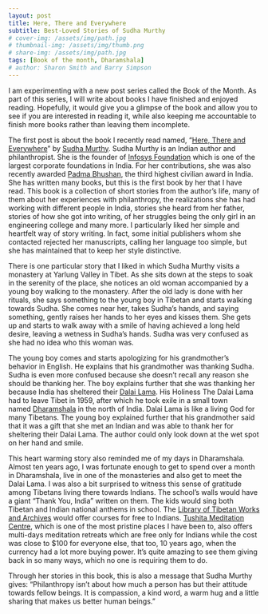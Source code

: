 ```yaml
---
layout: post
title: Here, There and Everywhere
subtitle: Best-Loved Stories of Sudha Murthy
# cover-img: /assets/img/path.jpg
# thumbnail-img: /assets/img/thumb.png
# share-img: /assets/img/path.jpg
tags: [Book of the month, Dharamshala]
# author: Sharon Smith and Barry Simpson
---
```


<!-- # Book of the month: Here, There and Everywhere

Date started: January 27, 2023
Published: No
Stage: Published

Hi friends, -->

I am experimenting with a new post series called the Book of the Month. As part of this series, I will write about books I have finished and enjoyed reading. Hopefully, it would give you a glimpse of the book and allow you to see if you are interested in reading it, while also keeping me accountable to finish more books rather than leaving them incomplete.

The first post is about the book I recently read named, “[Here, There and Everywhere](https://www.amazon.com/Here-There-Everywhere-SUDHA-MURTY/dp/0143444344/ref=sr_1_4?keywords=here+there+and+everywhere+book&qid=1677335410&sprefix=here+ther%2Caps%2C79&sr=8-4)” by [Sudha Murthy](https://en.wikipedia.org/wiki/Sudha_Murty). Sudha Murthy is an Indian author and philanthropist. She is the founder of [Infosys Foundation](https://en.wikipedia.org/wiki/Infosys_Foundation) which is one of the largest corporate foundations in India. For her contributions, she was also recently awarded [Padma Bhushan](https://en.wikipedia.org/wiki/Padma_Bhushan), the third highest civilian award in India. She has written many books, but this is the first book by her that I have read. This book is a collection of short stories from the author’s life, many of them about her experiences with philanthropy, the realizations she has had working with different people in India, stories she heard from her father, stories of how she got into writing, of her struggles being the only girl in an engineering college and many more. I particularly liked her simple and heartfelt way of story writing. In fact, some initial publishers whom she contacted rejected her manuscripts, calling her language too simple, but she has maintained that to keep her style distinctive.

There is one particular story that I liked in which Sudha Murthy visits a monastery at Yarlung Valley in Tibet. As she sits down at the steps to soak in the serenity of the place, she notices an old woman accompanied by a young boy walking to the monastery. After the old lady is done with her rituals, she says something to the young boy in Tibetan and starts walking towards Sudha. She comes near her, takes Sudha’s hands, and saying something, gently raises her hands to her eyes and kisses them. She gets up and starts to walk away with a smile of having achieved a long held desire, leaving a wetness in Sudha’s hands. Sudha was very confused as she had no idea who this woman was.

The young boy comes and starts apologizing for his grandmother’s behavior in English. He explains that his grandmother was thanking Sudha. Sudha is even more confused because she doesn’t recall any reason she should be thanking her. The boy explains further that she was thanking her because India has sheltered their [Dalai Lama](https://en.wikipedia.org/wiki/Dalai_Lama). His Holiness The Dalai Lama had to leave Tibet in 1959, after which he took exile in a small town named [Dharamshala](https://en.wikipedia.org/wiki/Dharamshala) in the north of India. Dalai Lama is like a living God for many Tibetans. The young boy explained further that his grandmother said that it was a gift that she met an Indian and was able to thank her for sheltering their Dalai Lama. The author could only look down at the wet spot on her hand and smile.

This heart warming story also reminded me of my days in Dharamshala. Almost ten years ago, I was fortunate enough to get to spend over a month in Dharamshala, live in one of the monasteries and also get to meet the Dalai Lama. I was also a bit surprised to witness this sense of gratitude among Tibetans living there towards Indians. The school’s walls would have a giant “Thank You, India” written on them. The kids would sing both Tibetan and Indian national anthems in school. The [Library of Tibetan Works and Archives](https://tibetanlibrary.org/) would offer courses for free to Indians. [Tushita Meditation Centre](https://tushita.info/), which is one of the most pristine places I have been to, also offers multi-days meditation retreats which are free only for Indians while the cost was close to $100 for everyone else, that too, 10 years ago, when the currency had a lot more buying power. It’s quite amazing to see them giving back in so many ways, which no one is requiring them to do.

Through her stories in this book, this is also a message that Sudha Murthy gives: “Philanthropy isn’t about how much a person has but their attitude towards fellow beings. It is compassion, a kind word, a warm hug and a little sharing that makes us better human beings.”

<!-- ## Bookmarks of the week

**Series:** [The Romantics](https://www.netflix.com/title/81617079) on Netflix is a great watch. It is a four-episode documentary series, which takes you along the journey of [Yash Raj Films](https://en.wikipedia.org/wiki/Yash_Raj_Films) in Hindi movies industry. It is a compilation of interviews with the different actors and notable people involved with Yash Raj Films over the years. My favorite parts were learning about the journeys of movies that I have grown up watching, the thinking that goes in about which story to invest in, how the stories and characters reflect the culture around us at that point of time, the struggles of making movies which the audience will like vs what movie makers want to create. Highly recommend if you are a fan of Hindi movies (aka Bollywood) or just want to learn more.

**Music:** I have been listening to songs of [Bajre da Sitta](https://music.youtube.com/playlist?list=OLAK5uy_n6iHSug66d7GNNVO6RNAS39vLzrjifUsk) movie ever since they came out, but as I recently watched the [movie](https://www.amazon.com/Bajre-Sitta-Ammy-Virk/dp/B0B7F69BCV/ref=atv_pr_sw_sc), I realized again how awesome the music is. The soulful voices of Noor Chahal and Jyotica Tangri and the folk touch make this album worth listening over and over.

Thank you so much for reading!

Until next time,

Sagar -->
